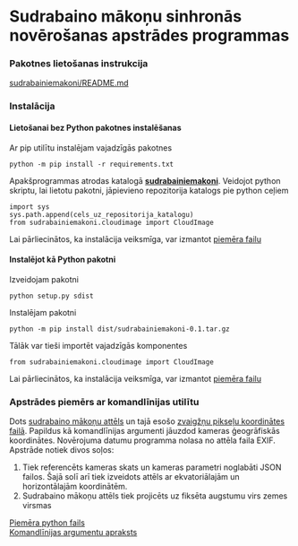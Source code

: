 # Sudrabaino mākoņu sinhronās novērošanas apstrādes programmas

### Pakotnes lietošanas instrukcija
[sudrabainiemakoni/README.md](sudrabainiemakoni/README.md)

### Instalācija
#### Lietošanai bez Python pakotnes instalēšanas

Ar pip utilītu instalējam vajadzīgās pakotnes  
```
python -m pip install -r requirements.txt
```   
Apakšprogrammas atrodas katalogā [**sudrabainiemakoni**](./sudrabainiemakoni). Veidojot python skriptu, lai lietotu pakotni, jāpievieno repozitorija katalogs pie python ceļiem 
```
import sys
sys.path.append(cels_uz_repositorija_katalogu)
from sudrabainiemakoni.cloudimage import CloudImage
```
Lai pārliecinātos, ka instalācija veiksmīga, var izmantot [piemēra failu](examples/TestCommandLine/testSM.py)

#### Instalējot kā Python pakotni

Izveidojam pakotni
```
python setup.py sdist
```
Instalējam pakotni
```
python -m pip install dist/sudrabainiemakoni-0.1.tar.gz
```
Tālāk var tieši importēt vajadzīgās komponentes
```
from sudrabainiemakoni.cloudimage import CloudImage
```
Lai pārliecinātos, ka instalācija veiksmīga, var izmantot [piemēra failu](examples/TestCommandLine/testSM.py)

### Apstrādes piemērs ar komandlīnijas utilītu

Dots [sudrabaino mākoņu attēls](examples/TestCommandLine/js_202206120030.jpg) un tajā esošo [zvaigžņu pikseļu koordinātes failā](examples/TestCommandLine/js_202206120030_zvaigznes.txt).  Papildus kā komandlīnijas argumenti jāuzdod kameras ģeogrāfiskās koordinātes. Novērojuma datumu programma nolasa no attēla faila EXIF.  
Apstrāde notiek divos soļos: 
1. Tiek referencēts kameras skats un kameras parametri noglabāti JSON failos. Šajā solī arī tiek izveidots attēls ar ekvatoriālajām un horizontālajām koordinātēm. 
2. Sudrabaino mākoņu attēls tiek projicēts uz fiksēta augstumu virs zemes virsmas  
  
[Piemēra python fails](examples/TestCommandLine/testSM.py)  
[Komandlīnijas argumentu apraksts](examples/TestCommandLine/readme.md)



